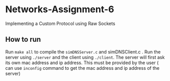 # Networks-Assignment-6

Implementing a Custom Protocol using Raw Sockets


## How to run 
Run `make all` to compile the `simDNSServer.c` and simDNSClient.c .
Run the server using `./server` and the client using `./client`.
The server will first ask its own mac address and ip address. This must be provided by the user ( can use `inconfig` command to get the mac address and ip address of the server)

## 